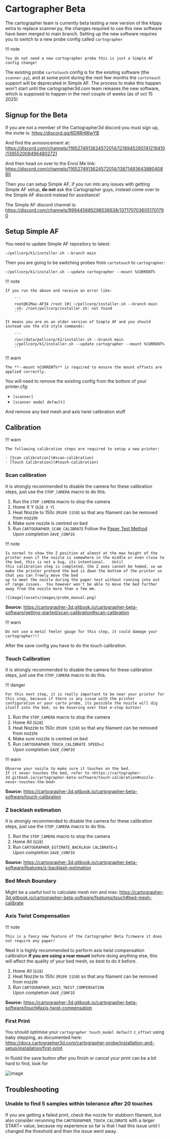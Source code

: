 # Cartographer Beta

The cartographer team is currently beta testing a new version of the klippy extra to replace scanner.py, the changes
required to use this new software have been merged to main branch.  Setting up the new software requires you to switch 
to a new probe config called `cartographer`

!!! note

    You do not need a new cartographer probe this is just a Simple AF config change!

The existing probe `cartotouch` config is for the existing software (the `scanner.py`), and at some point during the next 
few months the `cartotouch` support will be deprecated in Simple AF.  The process to make this happen won't start until 
the cartographer3d.com team releases the new software, which is supposed to happen in the next couple of weeks (as of oct 15 2025)

## Signup for the Beta

If you are not a member of the Cartographer3d discord you must sign up, the invite is: <https://discord.gg/6DRRr66wYB>

And find the announcement at:
<https://discord.com/channels/1165274913624572014/1218945290741219410/1395520084964802721>

And then head on over to the Enrol Me link:
<https://discord.com/channels/1165274913624572014/1387149364388040880>

Then you can setup Simple AF, if you run into any issues with getting Simple AF setup, **do not** ask the
Cartographer guys, instead come over to the Simple AF discord instead for assistance!

The Simple AF discord channel is: <https://discord.com/channels/999445685298536638/1371707036051701790>

## Setup Simple AF

You need to update Simple AF repository to latest:

```
~/pellcorp/k1/installer.sh --branch main
```

Then you are going to be switching probes from `cartotouch` to `cartographer`:

```
~/pellcorp/k1/installer.sh --update cartographer --mount %CURRENT%
```

!!! note

    If you run the above and receive an error like:

        ```
        root@K1Max-AF34 /root [#] ~/pellcorp/installer.sh --branch main
        -sh: /root/pellcorp/installer.sh: not found
        ```

    It means you are on an older version of Simple AF and you should instead use the old style commands:

        ```
        /usr/data/pellcorp/k1/installer.sh --branch main
        ~/pellcorp/k1/installer.sh --update cartographer --mount %CURRENT%
        ```

!!! warn

    The **--mount %CURRENT%** is required to ensure the mount offsets are applied correctly.

You will need to remove the existing config from the bottom of your printer.cfg:

- `[scanner]`
- `[scanner model default]`

And remove any bed mesh and axis twist calibration stuff

## Calibration

!!! warn

    The following calibration steps are required to setup a new printer:

    - [Scan calibration](#scan-calibration)
    - [Touch Calibration](#touch-calibration)

### Scan calibration

It is strongly recommended to disable the camera for these calibration steps, just use the `STOP_CAMERA`
macro to do this.

1. Run the `STOP_CAMERA` macro to stop the camera
2. Home X Y (`G28 X Y`)
3. Heat Nozzle to 150c (`M109 S150`) so that any filament can be removed from nozzle
4. Make sure nozzle is centred on bed
5. Run `CARTOGRAPHER_SCAN_CALIBRATE`
   Follow the [Paper Test Method](https://www.klipper3d.org/Bed_Level.html#the-paper-test)
   <br />Upon completion *`SAVE_CONFIG`*

!!! note

    Is normal to show the Z position at almost at the max height of the printer even if the nozzle is somewhere in the middle or even close to the bed, this is not a bug, its intentional.   Until
    this calibration step is completed, the Z axes cannot be homed, so we make the printer pretend the bed is down the bottom of the printer so that you can freely move the bed
    up to meet the nozzle during the paper test without running into out of range issues.  You however won't be able to move the bed further away from the nozzle more than a few mm.
    
    ![image](assets/images/probe_manual.png)

**Source:** <https://cartographer-3d.gitbook.io/cartographer-beta-software/getting-started/scan-calibration#scan-calibration>

!!! warn

    Do not use a metal feeler gauge for this step, it could damage your cartographer!!!

After the save config you have to do the touch calibration.

### Touch Calibration

It is strongly recommended to disable the camera for these calibration steps, just use the `STOP_CAMERA`
macro to do this.

!!! danger

    For this next step, it is really important to be near your printer for this step, because if there is any issue with the printer configuration or your carto probe, its possible the nozzle will dig itself into the bed, so be hovering over that e-stop button!

1. Run the `STOP_CAMERA` macro to stop the camera
2. Home All (`G28`)
3. Heat Nozzle to 150c (`M109 S150`) so that any filament can be removed from nozzle
4. Make sure nozzle is centred on bed
5. Run `CARTOGRAPHER_TOUCH_CALIBRATE SPEED=2`
   <br />Upon completion *`SAVE_CONFIG`*

!!! warn

    Observe your nozzle to make sure it touches on the bed.
    If it never touches the bed, refer to <https://cartographer-3d.gitbook.io/cartographer-beta-software/touch-calibration#nozzle-never-touches-the-bed>

**Source:** <https://cartographer-3d.gitbook.io/cartographer-beta-software/touch-calibration>

### Z backlash estimation

It is strongly recommended to disable the camera for these calibration steps, just use the `STOP_CAMERA`
macro to do this.

1. Run the `STOP_CAMERA` macro to stop the camera
2. Home All (`G28`)
3. Run `CARTOGRAPHER_ESTIMATE_BACKLASH CALIBRATE=1`
   <br />Upon completion *`SAVE_CONFIG`*

**Source:** <https://cartographer-3d.gitbook.io/cartographer-beta-software/features/z-backlash-estimation>

### Bed Mesh Boundary

Might be a useful tool to calculate mesh min and max:
<https://cartographer-3d.gitbook.io/cartographer-beta-software/features/touch#bed-mesh-calibrate>

### Axis Twist Compensation

!!! note 

    This is a fancy new feature of the Cartographer Beta firmware it does not require any paper!

Next it is highly recommended to perform axis twist compensation calibration **if you are using a rear mount** before doing anything else, this will affect the quality of
your bed mesh, so best to do it before.

1. Home All (`G28`)
2. Heat Nozzle to 150c (`M109 S150`) so that any filament can be removed from nozzle
3. Run `CARTOGRAPHER_AXIS_TWIST_COMPENSATION` 
   <br />Upon completion *`SAVE_CONFIG`*

**Source:** <https://cartographer-3d.gitbook.io/cartographer-beta-software/touch#axis-twist-compensation>

### First Print

You should optimise your `cartographer touch_model default` `z_offset` using baby stepping, as documented here: <https://docs.cartographer3d.com/cartographer-probe/installation-and-setup/installation/first-print>

In fluidd the save button after you finish or cancel your print can be a bit hard to find, look for

![image](assets/images/fluidd_save_zoffset.png)

## Troubleshooting

### Unable to find 5 samples within tolerance after 20 touches

If you are getting a failed print, check the nozzle for stubborn filament, but also consider rerunning the `CARTOGRAPHER_TOUCH_CALIBRATE` with a larger START= value, because
my experience so far is that I had this issue until I changed the threshold and then the issue went away.
